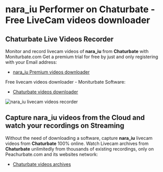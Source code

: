 # nara_iu Performer on Chaturbate - Free LiveCam videos downloader

## Chaturbate Live Videos Recorder

Monitor and record livecam videos of **nara_iu** from **Chaturbate** with Moniturbate.com
Get a premium trial for free by just and only registering with your Email address:
* [nara_iu Premium videos downloader](https://moniturbate.com/request-demo-licence-key.html)

Free livecam videos downloader - Moniturbate Software:
* [Chaturbate videos downloader](https://moniturbate.com/moniturbate-download-software.html)

![nara_iu livecam videos recorder](https://peachurnet.com/templates/moniturbate-software.png)


## Capture nara_iu videos from the Cloud and watch your recordings on Streaming

Without the need of downloading a software, capture **nara_iu** livecam videos from **Chaturbate** 100% online.
Watch Livecam archives from **Chaturbate** unlimitedly from thousands of existing recordings, only on Peachurbate.com and its websites network:
* [Chaturbate videos archives](https://peachurnet.com/)